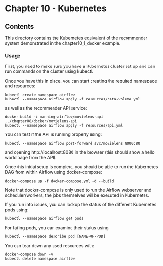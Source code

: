 # Chapter 10 - Kubernetes

## Contents

This directory contains the Kubernetes equivalent of the recommender system demonstrated in the chapter10_1_docker example.

### Usage

First, you need to make sure you have a Kubernetes cluster set up and can run commands on the cluster using kubectl.

Once you have this in place, you can start creating the required namespace and resources:

    kubectl create namespace airflow
    kubectl --namespace airflow apply -f resources/data-volume.yml

as well as the recommender API service:

    docker build -t manning-airflow/movielens-api ../chapter08/docker/movielens-api
    kubectl --namespace airflow apply -f resources/api.yml

You can test if the API is running properly using:

    kubectl --namespace airflow port-forward svc/movielens 8000:80

and opening http://localhost:8080 in the browser (this should show a hello world page from the API).

Once this initial setup is complete, you should be able to run the Kubernetes DAG from within Airflow using docker-compose:

    docker-compose up -f docker-compose.yml -d --build

Note that docker-compose is only used to run the Airflow webserver and scheduler/workers, the jobs themselves will be executed in Kubernetes.

If you run into issues, you can lookup the status of the different Kubernetes pods using:

    kubectl --namespace airflow get pods

For failing pods, you can examine their status using:

    kubectl --namespace describe pod [NAME-OF-POD]

You can tear down any used resources with:

    docker-compose down -v
    kubectl delete namespace airflow
